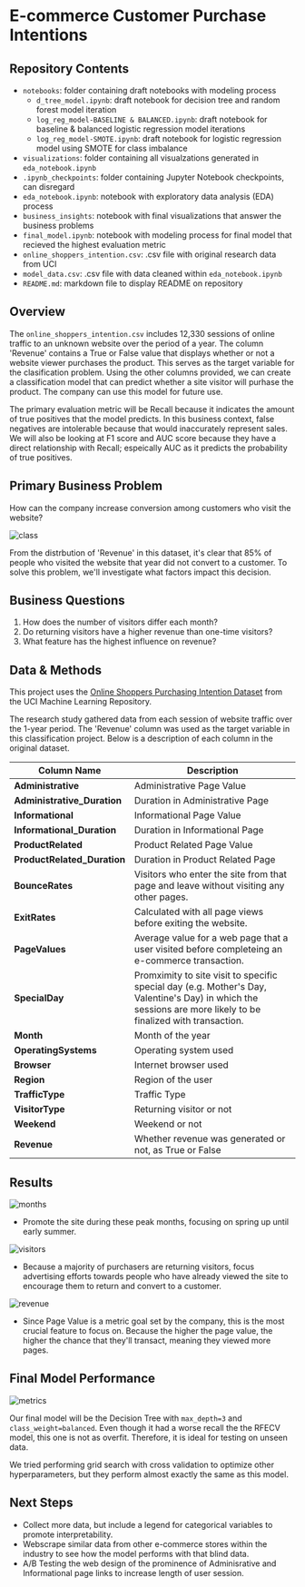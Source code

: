 # E-commerce Customer Purchase Intentions

## Repository Contents

- `notebooks`: folder containing draft notebooks with modeling process
    - `d_tree_model.ipynb`: draft notebook for decision tree and random forest model iteration
    - `log_reg_model-BASELINE & BALANCED.ipynb`: draft notebook for baseline & balanced logistic regression model iterations
    - `log_reg_model-SMOTE.ipynb`: draft notebook for logistic regression model using SMOTE for class imbalance
- `visualizations`: folder containing all visualzations generated in `eda_notebook.ipynb`
- `.ipynb_checkpoints`: folder containing Jupyter Notebook checkpoints, can disregard
- `eda_notebook.ipynb`: notebook with exploratory data analysis (EDA) process
- `business_insights`: notebook with final visualizations that answer the business problems
- `final_model.ipynb`: notebook with modeling process for final model that recieved the highest evaluation metric
- `online_shoppers_intention.csv`: .csv file with original research data from UCI
- `model_data.csv`: .csv file with data cleaned within `eda_notebook.ipynb`
- `README.md`: markdown file to display README on repository

## Overview

The `online_shoppers_intention.csv` includes 12,330 sessions of online traffic to an unknown website over the period of a year. The column 'Revenue' contains a True or False value that displays whether or not a website viewer purchases the product. This serves as the target variable for the clasification problem. Using the other columns provided, we can create a classification model that can predict whether a site visitor will purhase the product. The company can use this model for future use.

The primary evaluation metric will be Recall because it indicates the amount of true positives that the model predicts. In this business context, false negatives are intolerable because that would inaccurately represent sales. We will also be looking at F1 score and AUC score because they have a direct relationship with Recall; espeically AUC as it predicts the probability of true positives.

## Primary Business Problem

How can the company increase conversion among customers who visit the website?

![class](/visualizations/class_imbalance.png)

From the distrbution of 'Revenue' in this dataset, it's clear that 85% of people who visited the website that year did not convert to a customer. To solve this problem, we'll investigate what factors impact this decision.

## Business Questions

1. How does the number of visitors differ each month?
2. Do returning visitors have a higher revenue than one-time visitors?
3. What feature has the highest influence on revenue?

## Data & Methods

This project uses the [Online Shoppers Purchasing Intention Dataset](https://archive.ics.uci.edu/ml/datasets/Online+Shoppers+Purchasing+Intention+Dataset#) from the UCI Machine Learning Repository.

The research study gathered data from each session of website traffic over the 1-year period. The 'Revenue' column was used as the target variable in this classification project. Below is a description of each column in the original dataset.

| Column Name | Description |
|-|-|
| **Administrative** | Administrative Page Value |
| **Administrative_Duration** | Duration in Administrative Page |
| **Informational** | Informational Page Value |
| **Informational_Duration** | Duration in Informational Page |
| **ProductRelated** | Product Related Page Value |
| **ProductRelated_Duration** | Duration in Product Related Page |
| **BounceRates** | Visitors who enter the site from that page and leave without visiting any other pages. |
| **ExitRates** | Calculated with all page views before exiting the website. |
| **PageValues** | Average value for a web page that a user visited before completeing an e-commerce transaction. |
| **SpecialDay** | Promximity to site visit to specific special day (e.g. Mother's Day, Valentine's Day) in which the sessions are more likely to be finalized with transaction. |
| **Month** | Month of the year |
| **OperatingSystems** | Operating system used |
| **Browser** | Internet browser used |
| **Region** | Region of the user |
| **TrafficType** | Traffic Type |
| **VisitorType** | Returning visitor or not |
| **Weekend** | Weekend or not |
| **Revenue** | Whether revenue was generated or not, as True or False |

## Results

![months](/visualizations/num_visitors.png)

- Promote the site during these peak months, focusing on spring up until early summer.

![visitors](./visualizations/visitor_types.png)

- Because a majority of purchasers are returning visitors, focus advertising efforts towards people who have already viewed the site to encourage them to return and convert to a customer.

![revenue](./visualizations/target_correlation.png)

- Since Page Value is a metric goal set by the company, this is the most crucial feature to focus on. Because the higher the page value, the higher the chance that they'll transact, meaning they viewed more pages.

## Final Model Performance

![metrics](/visualizations/final_metrics.png)

Our final model will be the Decision Tree with `max_depth=3` and `class_weight=balanced`. Even though it had a worse recall the the RFECV model, this one is not as overfit. Therefore, it is ideal for testing on unseen data.

We tried performing grid search with cross validation to optimize other hyperparameters, but they perform almost exactly the same as this model.

## Next Steps
- Collect more data, but include a legend for categorical variables to promote interpretability.
- Webscrape similar data from other e-commerce stores within the industry to see how the model performs with that blind data.
- A/B Testing the web design of the prominence of Adminisrative and Informational page links to increase length of user session.